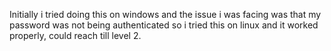 Initially i tried doing this on windows and the issue i was facing was that my password was not being authenticated so i tried this on linux and it worked properly, could reach till level 2.
